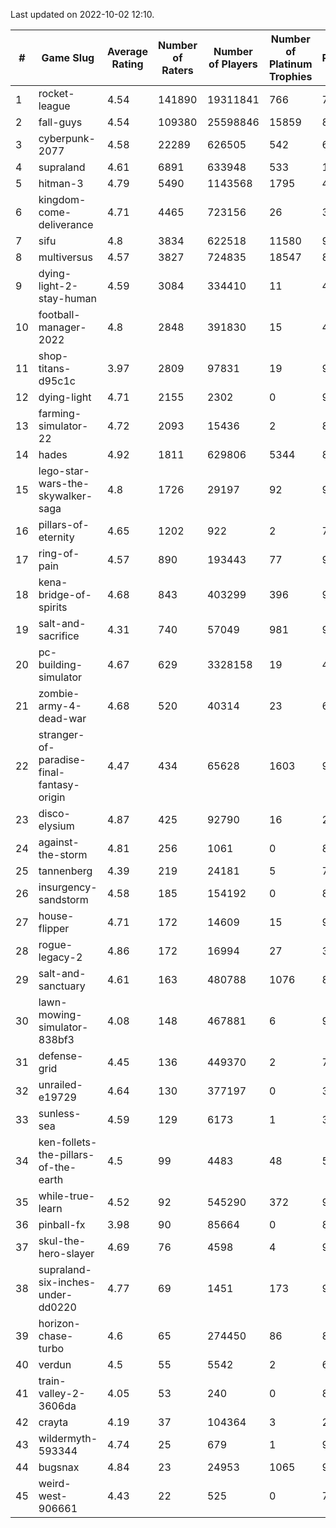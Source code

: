 Last updated on 2022-10-02 12:10.


|#|Game Slug|Average Rating|Number of Raters|Number of Players|Number of Platinum Trophies|Max Rarity (%)|
|---|---|---|---|---|---|---|
|1|rocket-league|4.54|141890|19311841|766|74|
|2|fall-guys|4.54|109380|25598846|15859|89|
|3|cyberpunk-2077|4.58|22289|626505|542|60|
|4|supraland|4.61|6891|633948|533|100|
|5|hitman-3|4.79|5490|1143568|1795|48|
|6|kingdom-come-deliverance|4.71|4465|723156|26|30|
|7|sifu|4.8|3834|622518|11580|96|
|8|multiversus|4.57|3827|724835|18547|82|
|9|dying-light-2-stay-human|4.59|3084|334410|11|48|
|10|football-manager-2022|4.8|2848|391830|15|48|
|11|shop-titans-d95c1c|3.97|2809|97831|19|98|
|12|dying-light|4.71|2155|2302|0|98|
|13|farming-simulator-22|4.72|2093|15436|2|85|
|14|hades|4.92|1811|629806|5344|89|
|15|lego-star-wars-the-skywalker-saga|4.8|1726|29197|92|98|
|16|pillars-of-eternity|4.65|1202|922|2|79|
|17|ring-of-pain|4.57|890|193443|77|97|
|18|kena-bridge-of-spirits|4.68|843|403299|396|94|
|19|salt-and-sacrifice|4.31|740|57049|981|91|
|20|pc-building-simulator|4.67|629|3328158|19|47|
|21|zombie-army-4-dead-war|4.68|520|40314|23|66|
|22|stranger-of-paradise-final-fantasy-origin|4.47|434|65628|1603|98|
|23|disco-elysium|4.87|425|92790|16|28|
|24|against-the-storm|4.81|256|1061|0|88|
|25|tannenberg|4.39|219|24181|5|75|
|26|insurgency-sandstorm|4.58|185|154192|0|8|
|27|house-flipper|4.71|172|14609|15|93|
|28|rogue-legacy-2|4.86|172|16994|27|36|
|29|salt-and-sanctuary|4.61|163|480788|1076|83|
|30|lawn-mowing-simulator-838bf3|4.08|148|467881|6|92|
|31|defense-grid|4.45|136|449370|2|79|
|32|unrailed-e19729|4.64|130|377197|0|39|
|33|sunless-sea|4.59|129|6173|1|38|
|34|ken-follets-the-pillars-of-the-earth|4.5|99|4483|48|59|
|35|while-true-learn|4.52|92|545290|372|93|
|36|pinball-fx|3.98|90|85664|0|86|
|37|skul-the-hero-slayer|4.69|76|4598|4|96|
|38|supraland-six-inches-under-dd0220|4.77|69|1451|173|99|
|39|horizon-chase-turbo|4.6|65|274450|86|83|
|40|verdun|4.5|55|5542|2|64|
|41|train-valley-2-3606da|4.05|53|240|0|89|
|42|crayta|4.19|37|104364|3|22|
|43|wildermyth-593344|4.74|25|679|1|90|
|44|bugsnax|4.84|23|24953|1065|97|
|45|weird-west-906661|4.43|22|525|0|76|
